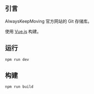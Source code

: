 ## 引言

AlwaysKeepMoving 官方网站的 Git 存储库。

使用 [Vue.js](https://cn.vuejs.org/) 构建。

## 运行

`npm run dev`

## 构建

`npm run build`